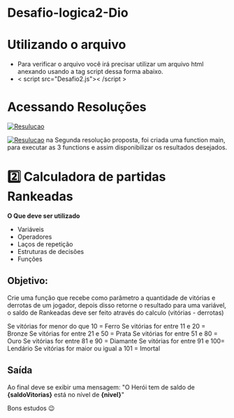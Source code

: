 # Desafio-logica2-Dio
# **Utilizando o arquivo**

- Para verificar o arquivo você irá precisar utilizar um arquivo html anexando usando a tag script dessa forma abaixo.
- < script src="Desafio2.js">< /script >

# **Acessando Resoluções**

[![Resulucao](https://img.shields.io/badge/Resoulcao_1-87CEEB?style=for-the-badge&logo=)](https://github.com/Junincss/Desafio-logica2-Dio/blob/main/Desafio2.js)

[![Resulucao](https://img.shields.io/badge/Resoulcao_2-7FFF00?style=for-the-badge&logo=)](https://github.com/Junincss/Desafio-logica2-Dio/blob/main/Desafio2R2.js)
na Segunda resolução proposta, foi criada uma function main, para executar as 3 functions e assim disponibilizar os resultados desejados.

# 2️⃣ Calculadora de partidas Rankeadas

**O Que deve ser utilizado**

- Variáveis
- Operadores
- Laços de repetição
- Estruturas de decisões
- Funções

## Objetivo:

Crie uma função que recebe como parâmetro a quantidade de vitórias e derrotas de um jogador,
depois disso retorne o resultado para uma variável, o saldo de Rankeadas deve ser feito através do calculo (vitórias - derrotas)

Se vitórias for menor do que 10 = Ferro
Se vitórias for entre 11 e 20 = Bronze
Se vitórias for entre 21 e 50 = Prata
Se vitórias for entre 51 e 80 = Ouro
Se vitórias for entre 81 e 90 = Diamante
Se vitórias for entre 91 e 100= Lendário
Se vitórias for maior ou igual a 101 = Imortal

## Saída

Ao final deve se exibir uma mensagem:
"O Herói tem de saldo de **{saldoVitorias}** está no nível de **{nivel}**"

Bons estudos 😉

